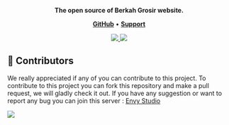 <p align="center">
  <strong>The open source of Berkah Grosir website.</strong>
  </p>

<p align="center">
    <a href="https://github.com/Xzeel/BerkahGrosir-Website"><b>GitHub</b></a> •
    <a href="https://discord.gg/UF8dSpCkFa"><b>Support</b></a>
</p>

<p align="center"> 
  <a href="https://discord.gg/SnnbztmqyR" target="_blank"> <img src="https://discordapp.com/api/guilds/1229380865167986718/widget.png?style=banner2"/> </a>
  <a href="https://discord.gg/UF8dSpCkFa" target="_blank"> <img src="https://discordapp.com/api/guilds/1165612809258807316/widget.png?style=banner2"/> </a>
</p>

## 👥 Contributors
We really appreciated if any of you can contribute to this project. To contribute to this project you can fork this repository and make a pull request, we will gladly check it out. If you have any suggestion or want to report any bug you can join this server : [Envy Studio](https://discord.gg/UF8dSpCkFa)

<a href="https://github.com/Xzeel/BerkahGrosir-Website/graphs/contributors">
  <img src="https://contributors-img.web.app/image?repo=xzeel/berkahgrosir-website" />
</a>
